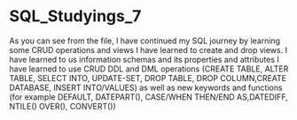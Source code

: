 # SQL_Studyings_7
As you can see from the file, I have continued my SQL journey by learning some CRUD operations and views
I have learned to create and drop views. I have learned to us information schemas and its properties and attributes
I have learned to use CRUD DDL and DML operations (CREATE TABLE, ALTER TABLE, SELECT INTO, UPDATE-SET, DROP TABLE, DROP COLUMN,CREATE DATABASE, INSERT INTO/VALUES) as well as new keywords and functions (for example DEFAULT, DATEPART(), CASE/WHEN THEN/END AS,DATEDIFF, NTILE() OVER(), CONVERT())

